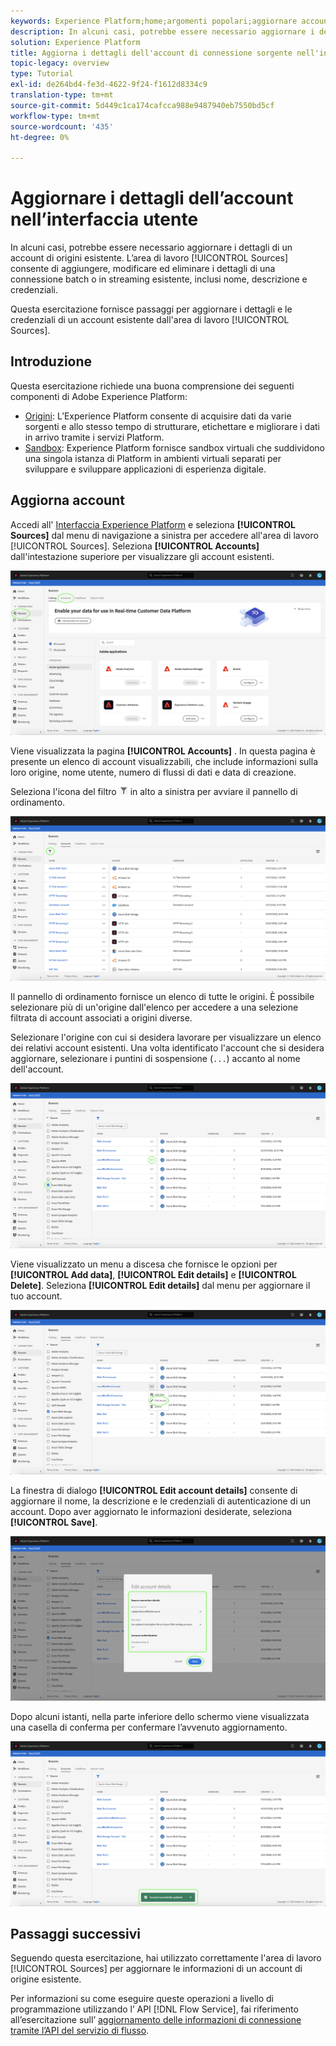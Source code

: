 ```yaml
---
keywords: Experience Platform;home;argomenti popolari;aggiornare account
description: In alcuni casi, potrebbe essere necessario aggiornare i dettagli di un account di origini esistente. L'area di lavoro Origini consente di aggiungere, modificare ed eliminare i dettagli di una connessione batch o in streaming esistente, inclusi nome, descrizione e credenziali.
solution: Experience Platform
title: Aggiorna i dettagli dell'account di connessione sorgente nell'interfaccia utente
topic-legacy: overview
type: Tutorial
exl-id: de264bd4-fe3d-4622-9f24-f1612d8334c9
translation-type: tm+mt
source-git-commit: 5d449c1ca174cafcca988e9487940eb7550bd5cf
workflow-type: tm+mt
source-wordcount: '435'
ht-degree: 0%

---
```


# Aggiornare i dettagli dell’account nell’interfaccia utente

In alcuni casi, potrebbe essere necessario aggiornare i dettagli di un account di origini esistente. L’area di lavoro [!UICONTROL Sources] consente di aggiungere, modificare ed eliminare i dettagli di una connessione batch o in streaming esistente, inclusi nome, descrizione e credenziali.

Questa esercitazione fornisce passaggi per aggiornare i dettagli e le credenziali di un account esistente dall&#39;area di lavoro [!UICONTROL Sources].

## Introduzione

Questa esercitazione richiede una buona comprensione dei seguenti componenti di Adobe Experience Platform:

- [Origini](../../home.md): L’Experience Platform consente di acquisire dati da varie sorgenti e allo stesso tempo di strutturare, etichettare e migliorare i dati in arrivo tramite i servizi Platform.
- [Sandbox](../../../sandboxes/home.md): Experience Platform fornisce sandbox virtuali che suddividono una singola istanza di Platform in ambienti virtuali separati per sviluppare e sviluppare applicazioni di esperienza digitale.

## Aggiorna account

Accedi all&#39; [Interfaccia Experience Platform](https://platform.adobe.com) e seleziona **[!UICONTROL Sources]** dal menu di navigazione a sinistra per accedere all&#39;area di lavoro [!UICONTROL Sources]. Seleziona **[!UICONTROL Accounts]** dall&#39;intestazione superiore per visualizzare gli account esistenti.

![catalogo](../../images/tutorials/update/catalog.png)

Viene visualizzata la pagina **[!UICONTROL Accounts]** . In questa pagina è presente un elenco di account visualizzabili, che include informazioni sulla loro origine, nome utente, numero di flussi di dati e data di creazione.

Seleziona l&#39;icona del filtro ![filter](../../images/tutorials/update/filter.png) in alto a sinistra per avviare il pannello di ordinamento.

![elenco degli account](../../images/tutorials/update/accounts-list.png)

Il pannello di ordinamento fornisce un elenco di tutte le origini. È possibile selezionare più di un&#39;origine dall&#39;elenco per accedere a una selezione filtrata di account associati a origini diverse.

Selezionare l&#39;origine con cui si desidera lavorare per visualizzare un elenco dei relativi account esistenti. Una volta identificato l&#39;account che si desidera aggiornare, selezionare i puntini di sospensione (`...`) accanto al nome dell&#39;account.

![ordinamento dei conti](../../images/tutorials/update/accounts-sort.png)

Viene visualizzato un menu a discesa che fornisce le opzioni per **[!UICONTROL Add data]**, **[!UICONTROL Edit details]** e **[!UICONTROL Delete]**. Seleziona **[!UICONTROL Edit details]** dal menu per aggiornare il tuo account.

![update](../../images/tutorials/update/update.png)

La finestra di dialogo **[!UICONTROL Edit account details]** consente di aggiornare il nome, la descrizione e le credenziali di autenticazione di un account. Dopo aver aggiornato le informazioni desiderate, seleziona **[!UICONTROL Save]**.

![edit-account-details](../../images/tutorials/update/edit-account-details.png)

Dopo alcuni istanti, nella parte inferiore dello schermo viene visualizzata una casella di conferma per confermare l’avvenuto aggiornamento.

![confermato](../../images/tutorials/update/update-confirmed.png)

## Passaggi successivi

Seguendo questa esercitazione, hai utilizzato correttamente l&#39;area di lavoro [!UICONTROL Sources] per aggiornare le informazioni di un account di origine esistente.

Per informazioni su come eseguire queste operazioni a livello di programmazione utilizzando l’ API [!DNL Flow Service], fai riferimento all’esercitazione sull’ [aggiornamento delle informazioni di connessione tramite l’API del servizio di flusso](../../tutorials/api/update.md).
